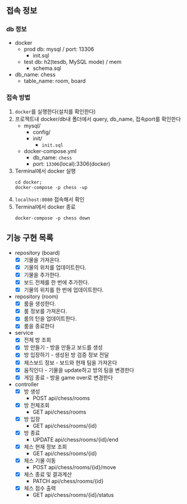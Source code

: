 ## 접속 정보

### db 정보

- docker
    - prod db: mysql / port: 13306
        - init.sql
    - test db: h2(tesdb, MySQL mode) / mem
        - schema.sql
- db_name: chess
    - table_name: room, board

### 접속 방법

1. `docker`를 실행한다(설치를 확인한다)
2. 프로젝트내 docker/db내 폴더에서 query, db_name, 접속port를 확인한다
    - mysql/
        - config/
        - init/
            - `init.sql`
    - docker-compose.yml
        - db_name: `chess`
        - port: `13306`(local):3306(docker)
3. Terminal에서 docker 실행
    ```shell
    cd docker;
    docker-compose -p chess -up
    ```
4. `localhost:8080` 접속해서 확인
5. Terminal에서 docker 종료
    ```shell
    docker-compose -p chess down
    ```

## 기능 구현 목록

- repository (board)
    - [x] 기물을 가져온다.
    - [x] 기물의 위치를 업데이트한다.
    - [x] 기물을 추가한다.
    - [x] 보드 전체를 한 번에 추가한다.
    - [x] 기물의 위치를 한 번에 업데이트한다.

- repository (room)
    - [x] 룸을 생성한다.
    - [x] 룸 정보를 가져온다.
    - [x] 룸의 턴을 업데이트한다.
    - [x] 룸을 종료한다

- service
    - [x] 전체 방 조회
    - [x] 방 만들기 - 방을 만들고 보드를 생성
    - [x] 방 입장하기 - 생성된 방 검증 정보 전달
    - [x] 체스보드 정보 - 보드와 현재 팀을 가져온다
    - [x] 움직인다 - 기물을 update하고 방의 팀을 변경한다
    - [x] 게임 종료 - 방을 game over로 변경한다

- controller
    - [x] 방 생성
        - POST api/chess/rooms
    - [x] 방 전체조회
        - GET api/chess/rooms
    - [x] 방 입장
        - GET api/chess/rooms/{id}
    - [x] 방 종료
        - UPDATE api/chess/rooms/{id}/end
    - [x] 체스 현재 정보 조회
        - GET api/chess/rooms/{id}
    - [x] 체스 기물 이동
        - POST api/chess/rooms/{id}/move
    - [x] 체스 종료 및 결과계산
        - PATCH api/chess/rooms/{id}
    - [x] 체스 점수 출력
        - GET api/chess/rooms/{id}/status
